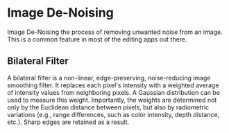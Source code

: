 # Image De-Noising #
Image De-Noising the process of removing unwanted noise from an image. This is a common feature in most of the editing apps out there.

## Bilateral Filter ##
A bilateral filter is a non-linear, edge-preserving, noise-reducing image smoothing filter. It replaces each pixel's intensity with a weighted average of intensity values from neighboring pixels. A Gaussian distribution can be used to measure this weight. Importantly, the weights are determined not only by the Euclidean distance between pixels, but also by radiometric variations (e.g., range differences, such as color intensity, depth distance, etc.). Sharp edges are retained as a result.
